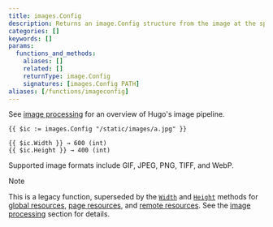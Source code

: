 ```yaml
---
title: images.Config
description: Returns an image.Config structure from the image at the specified path, relative to the working directory.
categories: []
keywords: []
params:
  functions_and_methods:
    aliases: []
    related: []
    returnType: image.Config
    signatures: [images.Config PATH]
aliases: [/functions/imageconfig]
---
```


See [image processing] for an overview of Hugo's image pipeline.

```go-html-template
{{ $ic := images.Config "/static/images/a.jpg" }}

{{ $ic.Width }} → 600 (int)
{{ $ic.Height }} → 400 (int)
```

Supported image formats include GIF, JPEG, PNG, TIFF, and WebP.

> [!note]
> This is a legacy function, superseded by the [`Width`] and [`Height`] methods for [global resources](g), [page resources](g), and [remote resources](g). See the [image processing] section for details.

[`Height`]: /methods/resource/height/
[`Width`]: /methods/resource/width/
[image processing]: /content-management/image-processing/
